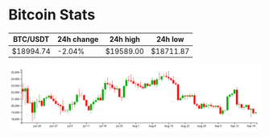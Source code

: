 # Bitcoin Stats

BTC/USDT|24h change|24h high|24h low|
|---|---|---|---|
|$18994.74|-2.04%|$19589.00|$18711.87|

<img src="./chart.svg">
